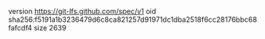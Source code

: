 version https://git-lfs.github.com/spec/v1
oid sha256:f5191a1b3236479d6c8ca821257d91971dc1dba2518f6cc28176bbc68fafcdf4
size 2639
